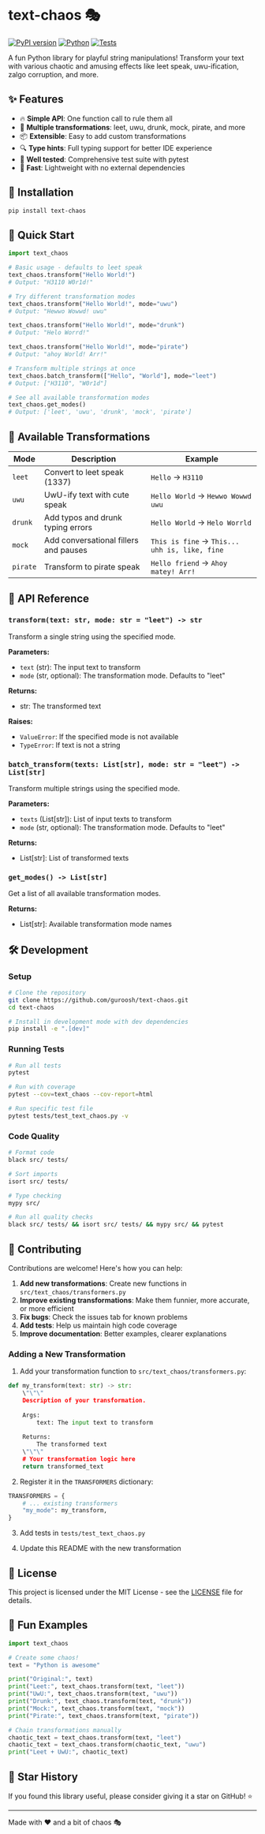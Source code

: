 # text-chaos 🎭

[![PyPI version](https://badge.fury.io/py/text-chaos.svg)](https://badge.fury.io/py/text-chaos)
[![Python](https://img.shields.io/pypi/pyversions/text-chaos.svg)](https://pypi.python.org/pypi/text-chaos)
[![Tests](https://github.com/guroosh/text-chaos/workflows/Tests/badge.svg)](https://github.com/guroosh/text-chaos/actions)

A fun Python library for playful string manipulations! Transform your text with various chaotic and amusing effects like leet speak, uwu-ification, zalgo corruption, and more.

## ✨ Features

- 🔥 **Simple API**: One function call to rule them all
- 🎯 **Multiple transformations**: leet, uwu, drunk, mock, pirate, and more
- 📦 **Extensible**: Easy to add custom transformations
- 🔍 **Type hints**: Full typing support for better IDE experience  
- 🧪 **Well tested**: Comprehensive test suite with pytest
- 🚀 **Fast**: Lightweight with no external dependencies

## 🚀 Installation

```bash
pip install text-chaos
```

## 📖 Quick Start

```python
import text_chaos

# Basic usage - defaults to leet speak
text_chaos.transform("Hello World!")
# Output: "H3110 W0r1d!"

# Try different transformation modes
text_chaos.transform("Hello World!", mode="uwu")
# Output: "Hewwo Wowwd! uwu"

text_chaos.transform("Hello World!", mode="drunk") 
# Output: "Helo Worrd!"

text_chaos.transform("Hello World!", mode="pirate")
# Output: "ahoy World! Arr!"

# Transform multiple strings at once
text_chaos.batch_transform(["Hello", "World"], mode="leet")
# Output: ["H3110", "W0r1d"]

# See all available transformation modes
text_chaos.get_modes()
# Output: ['leet', 'uwu', 'drunk', 'mock', 'pirate']
```

## 🎨 Available Transformations

| Mode | Description | Example |
|------|-------------|---------|
| `leet` | Convert to leet speak (1337) | `Hello` → `H3110` |
| `uwu` | UwU-ify text with cute speak | `Hello World` → `Hewwo Wowwd uwu` |
| `drunk` | Add typos and drunk typing errors | `Hello World` → `Helo Worrld` |
| `mock` | Add conversational fillers and pauses | `This is fine` → `This... uhh is, like, fine` |
| `pirate` | Transform to pirate speak | `Hello friend` → `Ahoy matey! Arr!` |

## 🔧 API Reference

### `transform(text: str, mode: str = "leet") -> str`

Transform a single string using the specified mode.

**Parameters:**
- `text` (str): The input text to transform
- `mode` (str, optional): The transformation mode. Defaults to "leet"

**Returns:**
- str: The transformed text

**Raises:**
- `ValueError`: If the specified mode is not available
- `TypeError`: If text is not a string

### `batch_transform(texts: List[str], mode: str = "leet") -> List[str]`

Transform multiple strings using the specified mode.

**Parameters:**
- `texts` (List[str]): List of input texts to transform
- `mode` (str, optional): The transformation mode. Defaults to "leet"

**Returns:**
- List[str]: List of transformed texts

### `get_modes() -> List[str]`

Get a list of all available transformation modes.

**Returns:**
- List[str]: Available transformation mode names

## 🛠️ Development

### Setup

```bash
# Clone the repository
git clone https://github.com/guroosh/text-chaos.git
cd text-chaos

# Install in development mode with dev dependencies
pip install -e ".[dev]"
```

### Running Tests

```bash
# Run all tests
pytest

# Run with coverage
pytest --cov=text_chaos --cov-report=html

# Run specific test file
pytest tests/test_text_chaos.py -v
```

### Code Quality

```bash
# Format code
black src/ tests/

# Sort imports  
isort src/ tests/

# Type checking
mypy src/

# Run all quality checks
black src/ tests/ && isort src/ tests/ && mypy src/ && pytest
```

## 🤝 Contributing

Contributions are welcome! Here's how you can help:

1. **Add new transformations**: Create new functions in `src/text_chaos/transformers.py`
2. **Improve existing transformations**: Make them funnier, more accurate, or more efficient
3. **Fix bugs**: Check the issues tab for known problems
4. **Add tests**: Help us maintain high code coverage
5. **Improve documentation**: Better examples, clearer explanations

### Adding a New Transformation

1. Add your transformation function to `src/text_chaos/transformers.py`:

```python
def my_transform(text: str) -> str:
    \"\"\"
    Description of your transformation.
    
    Args:
        text: The input text to transform
        
    Returns:
        The transformed text
    \"\"\"
    # Your transformation logic here
    return transformed_text
```

2. Register it in the `TRANSFORMERS` dictionary:

```python
TRANSFORMERS = {
    # ... existing transformers
    "my_mode": my_transform,
}
```

3. Add tests in `tests/test_text_chaos.py`

4. Update this README with the new transformation

## 📄 License

This project is licensed under the MIT License - see the [LICENSE](LICENSE) file for details.

## 🎉 Fun Examples

```python
import text_chaos

# Create some chaos!
text = "Python is awesome"

print("Original:", text)
print("Leet:", text_chaos.transform(text, "leet"))
print("UwU:", text_chaos.transform(text, "uwu"))  
print("Drunk:", text_chaos.transform(text, "drunk"))
print("Mock:", text_chaos.transform(text, "mock"))
print("Pirate:", text_chaos.transform(text, "pirate"))

# Chain transformations manually
chaotic_text = text_chaos.transform(text, "leet")
chaotic_text = text_chaos.transform(chaotic_text, "uwu")
print("Leet + UwU:", chaotic_text)
```

## 🌟 Star History

If you found this library useful, please consider giving it a star on GitHub! ⭐

---

Made with ❤️ and a bit of chaos 🎭
